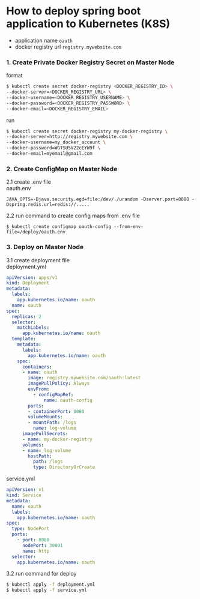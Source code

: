 # How to deploy spring boot application to Kubernetes (K8S)
- application name `oauth`
- docker registry url `registry.mywebsite.com`

### 1. Create Private Docker Registry Secret on Master Node
format
```sh
$ kubectl create secret docker-registry <DOCKER_REGISTRY_ID> \
--docker-server=<DOCKER_REGISTRY_URL> \
--docker-username=<DOCKER_REGISTRY_USERNAME> \
--docker-password=<DOCKER_REGISTRY_PASSWORD> \
--docker-email=<DOCKER_REGISTRY_EMAIL>
```
run
```sh
$ kubectl create secret docker-registry my-docker-registry \
--docker-server=http://registry.mywebsite.com \
--docker-username=my_docker_account \
--docker-password=WGTSU5V22cEYW9f \
--docker-email=myemail@gmail.com
```

### 2. Create ConfigMap on Master Node

2.1 create .env file  
oauth.env  
```
JAVA_OPTS=-Djava.security.egd=file:/dev/./urandom -Dserver.port=8080 -Dspring.redis.url=redis://.....
```
2.2 run command to create config maps from .env file 
```
$ kubectl create configmap oauth-config --from-env-file=/deploy/oauth.env
```


### 3. Deploy on Master Node

3.1 create deployment file  
deployment.yml
```yaml
apiVersion: apps/v1
kind: Deployment
metadata:
  labels:
    app.kubernetes.io/name: oauth
  name: oauth
spec:
  replicas: 2
  selector:
    matchLabels:
      app.kubernetes.io/name: oauth
  template:
    metadata:
      labels:
        app.kubernetes.io/name: oauth
    spec:
      containers:
      - name: oauth
        image: registry.mywebsite.com/oauth:latest 
        imagePullPolicy: Always  
        envFrom:
          - configMapRef:
              name: oauth-config
        ports:
        - containerPort: 8080
        volumeMounts:
        - mountPath: /logs
          name: log-volume
      imagePullSecrets:
      - name: my-docker-registry    
      volumes:
      - name: log-volume
        hostPath:
          path: /logs
          type: DirectoryOrCreate 

```
service.yml
```yaml
apiVersion: v1
kind: Service
metadata:
  name: oauth
  labels:
    app.kubernetes.io/name: oauth
spec:
  type: NodePort
  ports:
    - port: 8080
      nodePort: 30001
      name: http
  selector:
    app.kubernetes.io/name: oauth
```

3.2 run command for deploy
```sh
$ kubectl apply -f deployment.yml  
$ kubectl apply -f service.yml  
```
